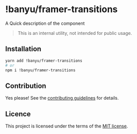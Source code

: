 # !banyu/framer-transitions

A Quick description of the component

> This is an internal utility, not intended for public usage.

## Installation

```sh
yarn add !banyu/framer-transitions
# or
npm i !banyu/framer-transitions
```

## Contribution

Yes please! See the
[contributing guidelines](https://github.com/muhamien/jala-design/blob/master/CONTRIBUTING.md)
for details.

## Licence

This project is licensed under the terms of the
[MIT license](https://github.com/muhamien/jala-design/blob/master/LICENSE).
